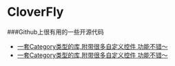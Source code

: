 # CloverFly
###Github上很有用的一些开源代码
* [一套Category类型的库,附带很多自定义控件 功能不错～](https://github.com/soffes/sstoolkit)
* [一套Category类型的库,附带很多自定义控件 功能不错～](https://github.com/soffes/sstoolkit)
